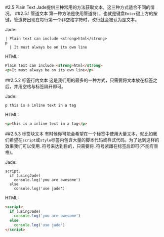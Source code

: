 #2.5 Plain Text
Jade提供三种常用的方法获取文本，这三种方式适合不同的情况。
##2.5.1 管道文本
第一种方法是使用管道符`|`，也就是键盘`Enter`键上方的按键。管道符出现在每行第一个非空格字符时，改行就会被认为是文本。

Jade:
```jade
| Plain text can include <strong>html</strong>
p
  | It must always be on its own line
```
HTML:
```html
Plain text can include <strong>html</strong>
<p>It must always be on its own line</p>
```
##2.5.2 标签行内文本
这是我们用的最多的一种方式，只需要将文本放在标签之后，并用空格与标签隔开即可。

Jade:
```jade
p this is a inline text in a tag
```
HTML:
```html
<p>this is a inline text in a tag</p>
```

##2.5.3 标签块文本
有时候你可能会希望在一个标签中使用大量文本，就比如我们希望在`script`或`style`标签内包含大量的脚本代码或样式代码。为了达到这样的效果我们可以使用`.`符号来达到目的，只需要将`.`符号紧跟在标签后即可(不能有空格)。

Jade:
```jade
script.
  if (usingJade)
    console.log('you are awesome')
  else
    console.log('use jade')
```
HTML:
```html
<script>
  if (usingJade)
    console.log('you are awesome')
  else
    console.log('use jade')
</script>
```
